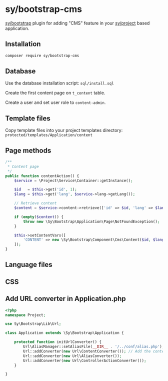 # sy/bootstrap-cms

[sy/bootstrap](https://github.com/syframework/bootstrap) plugin for adding "CMS" feature in your [sy/project](https://github.com/syframework/project) based application.

## Installation

```bash
composer require sy/bootstrap-cms
```

## Database

Use the database installation script: ```sql/install.sql```

Create the first content page on ```t_content``` table.

Create a user and set user role to ```content-admin```.

## Template files

Copy template files into your project templates directory: ```protected/templates/Application/content```

## Page methods

```php
/**
 * Content page
 */
public function contentAction() {
	$service = \Project\Service\Container::getInstance();

	$id   = $this->get('id', 1);
	$lang = $this->get('lang', $service->lang->getLang());

	// Retrieve content
	$content = $service->content->retrieve(['id' => $id, 'lang' => $lang]);

	if (empty($content)) {
		throw new \Sy\Bootstrap\Application\Page\NotFoundException();
	}

	$this->setContentVars([
		'CONTENT' => new \Sy\Bootstrap\Component\Cms\Content($id, $lang),
	]);
}
```

## Language files

## CSS

## Add URL converter in Application.php

```php
<?php
namespace Project;

use Sy\Bootstrap\Lib\Url;

class Application extends \Sy\Bootstrap\Application {

	protected function initUrlConverter() {
		Url\AliasManager::setAliasFile(__DIR__ . '/../conf/alias.php');
		Url::addConverter(new Url\ContentConverter()); // Add the content URL converter
		Url::addConverter(new Url\AliasConverter());
		Url::addConverter(new Url\ControllerActionConverter());
	}

}
```